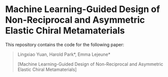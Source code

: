 # Machine Learning-Guided Design of Non-Reciprocal and Asymmetric Elastic Chiral Metamaterials

This repository contains the code for the following paper:

> Lingxiao Yuan, Harold Park\*, Emma Lejeune\*
>
> [Machine Learning-Guided Design of Non-Reciprocal and Asymmetric Elastic Chiral Metamaterials]